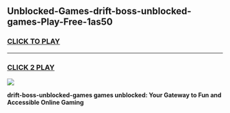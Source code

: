 
## Unblocked-Games-drift-boss-unblocked-games-Play-Free-1as50
<h3>
<a href="https://premium76.site?title=drift-boss-unblocked-games&ref=20A">CLICK TO PLAY</a></h3>
<hr>

<h3>
<a href="https://premium76.site?title=drift-boss-unblocked-games&ref=20A">CLICK 2 PLAY</a>
  
</h3>

<a href="https://premium76.site?title=drift-boss-unblocked-games&ref=20A"><img src="https://clearcache.store/games.png"></a>


**drift-boss-unblocked-games games unblocked: Your Gateway to Fun and Accessible Online Gaming**
